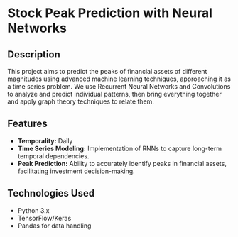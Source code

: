 # Stock Peak Prediction with Neural Networks

## Description
This project aims to predict the peaks of financial assets of different magnitudes using advanced machine learning techniques, approaching it as a time series problem. We use Recurrent Neural Networks and Convolutions to analyze and predict individual patterns, then bring everything together and apply graph theory techniques to relate them.

## Features
- **Temporality:** Daily
- **Time Series Modeling:** Implementation of RNNs to capture long-term temporal dependencies.
- **Peak Prediction:** Ability to accurately identify peaks in financial assets, facilitating investment decision-making.

## Technologies Used
- Python 3.x
- TensorFlow/Keras
- Pandas for data handling
